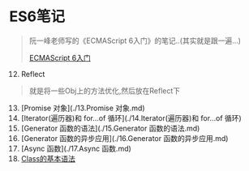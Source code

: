 # ES6笔记

> 阮一峰老师写的《ECMAScript 6入门》的笔记..(其实就是跟一遍...)
>
> [ECMAScript 6入门](http://es6.ruanyifeng.com/)



12. Reflect
> 就是将一些Obj上的方法优化,然后放在Reflect下

13. [Promise 对象](./13.Promise 对象.md)
14. [Iterator(遍历器)和 for...of 循环](./14.Iterator(遍历器)和 for...of 循环)
15. [Generator 函数的语法](./15.Generator 函数的语法.md)
16. [Generator 函数的异步应用](./16.Generator 函数的异步应用.md)
17. [Async 函数](./17.Async 函数.md)
18. [Class的基本语法](./18.Class的基本语法.md)


